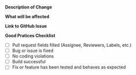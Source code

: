 **Description of Change**



**What will be affected**



**Link to GitHub Issue**



**Good Pratices Checklist**

- [ ] Pull request fields filled (Assignee, Reviewers, Labels, etc.)
- [ ] Bug or issue is fixed
- [ ] No coding violations
- [ ] Build successful
- [ ] Fix or feature has been tested and behaves as expected
